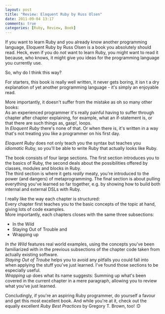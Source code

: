```yaml
---
layout: post
title: "Review: Eloquent Ruby by Russ Olsen"
date: 2011-09-04 13:17
comments: true
categories: [Ruby, Review, Book] 
---
```

If you want to learn Ruby and you already know another programming language, Eloquent Ruby by Russ Olsen is a book you absolutely should read. Heck, even if you do *not* want to learn Ruby, you might want to read it because, who knows, it might give you ideas for the programming language you currently use.

So, why do I think this way?
<!-- more -->

For starters, this book is really well written, it never gets boring, it isn
t a dry explanation of yet another programming language - it's simply an enjoyable read.

More importantly, it doesn't suffer from the mistake as oh so many other books:  
As an experienced programmer it's really painful having to suffer through chapter after chapter explaining, for example, what an if-statement is, or that there are such things as, gasp!, loops.  
In *Eloquent Ruby* there's none of that. Or when there is, it's written in a way that's not treating you like a programmer on his first day.

*Eloquent Ruby* does not only teach you the syntax but teaches you *idiomatic* Ruby, so you'll be able to write Ruby that actually looks like Ruby.

The book consists of four large sections. The first section introduces you to the basics of Ruby, the second deals about the possibilities offered by classes, modules and blocks in Ruby.  
The third section is where it gets *really* meaty, you're introduced to the power (and dangers) of metaprogramming. The final section is about pulling everything you've learned so far together, e.g. by showing how to build both internal and external DSLs with Ruby.

I really like the way each chapter is structured:  
Every chapter first teaches you to the basic concepts of the topic at hand, giving lots of code examples.  
More importantly, each chapters closes with the same three subsections:  

* In the Wild
* Staying Out of Trouble and
* Wrapping up

*In the Wild* features real world examples, using the concepts you've been familiarized with in the previous subsections of the chapter code taken from actually existing software.  
*Staying Out of Troube* helps you to avoid any pitfalls you could fall into when applying the stuff you've just learned. I've found those sections to be especially useful.  
*Wrapping up* does what its name suggests: Summing up what's been covered in the current chapter in a mere paragraph, allowing you to review what you've just learned.

Concludingly, if you're an aspiring Ruby programmer, do yourself a favour and get this most excellent book.
And while you're at it, check out the equally excellent *Ruby Best Practices* by Gregory T. Brown, too! :D
